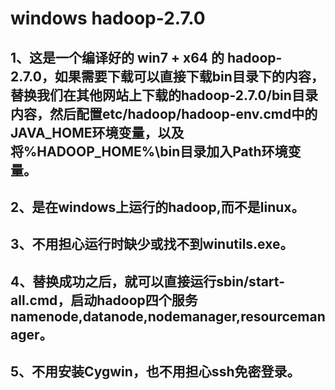 # windows hadoop-2.7.0
## 1、这是一个编译好的 win7 + x64 的 hadoop-2.7.0，如果需要下载可以直接下载bin目录下的内容，替换我们在其他网站上下载的hadoop-2.7.0/bin目录内容，然后配置etc/hadoop/hadoop-env.cmd中的JAVA_HOME环境变量，以及将%HADOOP_HOME%\bin目录加入Path环境变量。
## 2、是在windows上运行的hadoop,而不是linux。
## 3、不用担心运行时缺少或找不到winutils.exe。
## 4、替换成功之后，就可以直接运行sbin/start-all.cmd，启动hadoop四个服务namenode,datanode,nodemanager,resourcemanager。
## 5、不用安装Cygwin，也不用担心ssh免密登录。
